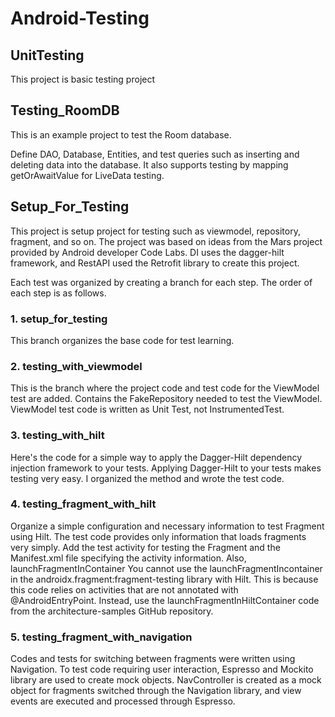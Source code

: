 # Android-Testing


## UnitTesting
This project is basic testing project

## Testing_RoomDB
This is an example project to test the Room database.

Define DAO, Database, Entities, and test queries such as inserting and deleting data into the database.
It also supports testing by mapping getOrAwaitValue for LiveData testing.

## Setup_For_Testing

This project is setup project for testing such as viewmodel, repository, fragment, and so on.
The project was based on ideas from the Mars project provided by Android developer Code Labs.
DI uses the dagger-hilt framework, and RestAPI used the Retrofit library to create this project.

Each test was organized by creating a branch for each step. The order of each step is as follows.

### 1. setup_for_testing
This branch organizes the base code for test learning.

### 2. testing_with_viewmodel
This is the branch where the project code and test code for the ViewModel test are added.
Contains the FakeRepository needed to test the ViewModel. ViewModel test code is written as Unit Test, not InstrumentedTest.

### 3. testing_with_hilt
Here's the code for a simple way to apply the Dagger-Hilt dependency injection framework to your tests.
Applying Dagger-Hilt to your tests makes testing very easy. I organized the method and wrote the test code.

### 4. testing_fragment_with_hilt
Organize a simple configuration and necessary information to test Fragment using Hilt. The test code provides only information that loads fragments very simply.
Add the test activity for testing the Fragment and the Manifest.xml file specifying the activity information. Also, launchFragmentInContainer
You cannot use the launchFragmentIncontainer in the androidx.fragment:fragment-testing library with Hilt. This is because this code relies on activities that are not annotated with @AndroidEntryPoint.
Instead, use the launchFragmentInHiltContainer code from the architecture-samples GitHub repository.

### 5. testing_fragment_with_navigation
Codes and tests for switching between fragments were written using Navigation.
To test code requiring user interaction, Espresso and Mockito library are used to create mock objects.
NavController is created as a mock object for fragments switched through the Navigation library, and view events are executed and processed through Espresso.